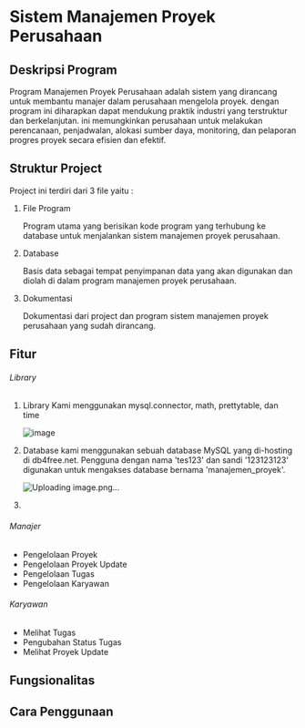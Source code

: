 # Sistem Manajemen Proyek Perusahaan 

## Deskripsi Program

Program Manajemen Proyek Perusahaan adalah sistem yang dirancang untuk membantu manajer dalam perusahaan mengelola proyek. dengan program ini diharapkan dapat mendukung praktik industri yang terstruktur dan berkelanjutan. ini memungkinkan perusahaan untuk melakukan perencanaan, penjadwalan, alokasi sumber daya, monitoring, dan pelaporan progres proyek secara efisien dan efektif.

## Struktur Project

Project ini terdiri dari 3 file yaitu :
1. File Program

    Program utama yang berisikan kode program yang terhubung ke database untuk menjalankan sistem manajemen proyek perusahaan.

2. Database 

    Basis data sebagai tempat penyimpanan data yang akan digunakan dan diolah di dalam program manajemen proyek perusahaan.

3. Dokumentasi 

    Dokumentasi dari project dan program sistem manajemen proyek perusahaan yang sudah dirancang.

## Fitur

###### Library
1. Library Kami menggunakan mysql.connector, math, prettytable, dan time
   
   ![image](https://github.com/PA-A23-KELOMPOK-6/PA-A23-KELOMPOK-6/assets/144349308/35b9b8aa-b208-44df-bc20-c0292216b9c7)

3. Database kami menggunakan sebuah database MySQL yang di-hosting di db4free.net. Pengguna dengan nama 'tes123' dan sandi '123123123' digunakan untuk mengakses database bernama 'manajemen_proyek'.

   
   ![Uploading image.png…]()

5.

   


###### Manajer
- Pengelolaan Proyek
- Pengelolaan Proyek Update
- Pengelolaan Tugas
- Pengelolaan Karyawan

###### Karyawan
- Melihat Tugas
- Pengubahan Status Tugas
- Melihat Proyek Update

## Fungsionalitas

## Cara Penggunaan
